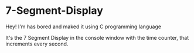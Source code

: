 # 7-Segment-Display
Hey! I'm has bored and maked it using C programming language

It's the 7 Segment Display in the console window with the time counter, that increments every second.
